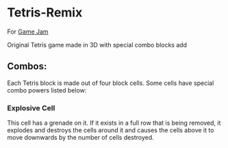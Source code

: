 # Tetris-Remix
For [Game Jam](https://itch.io/jam/classic-games-remix)

Original Tetris game made in 3D with special combo blocks add

## Combos:
Each Tetris block is made out of four block cells. Some cells have special combo powers listed below:

### Explosive Cell
This cell has a grenade on it. If it exists in a full row that is being removed, it explodes and destroys the cells around it and causes the cells above it to move downwards by the number of cells destroyed.

